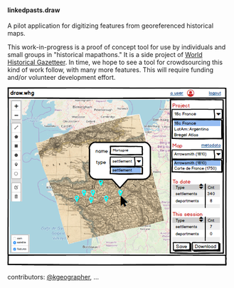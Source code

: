 #### linkedpasts.draw

A pilot application for digitizing features from georeferenced historical maps.

This work-in-progress is a proof of concept tool for use by individuals and small groups in "historical mapathons." It is a side project of [World Historical Gazetteer](http://dev.whgazetteer.org). In time, we hope to see a tool for crowdsourcing this kind of work follow, with many more features. This will require funding and/or volunteer development effort.

![initial mockup](https://github.com/LinkedPasts/draw/blob/master/mockup01.png)

contributors: [@kgeographer](http://github.com/kgeographer), ...
